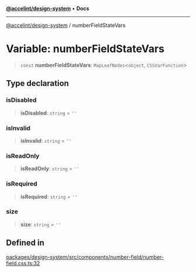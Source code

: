 [**@accelint/design-system**](../README.md) • **Docs**

***

[@accelint/design-system](../README.md) / numberFieldStateVars

# Variable: numberFieldStateVars

> `const` **numberFieldStateVars**: `MapLeafNodes`\<`object`, `CSSVarFunction`\>

## Type declaration

### isDisabled

> **isDisabled**: `string` = `''`

### isInvalid

> **isInvalid**: `string` = `''`

### isReadOnly

> **isReadOnly**: `string` = `''`

### isRequired

> **isRequired**: `string` = `''`

### size

> **size**: `string` = `''`

## Defined in

[packages/design-system/src/components/number-field/number-field.css.ts:32](https://github.com/gohypergiant/standard-toolkit/blob/258694cea8ed8bbd956b3cf5da47c2c9debcf127/packages/design-system/src/components/number-field/number-field.css.ts#L32)

